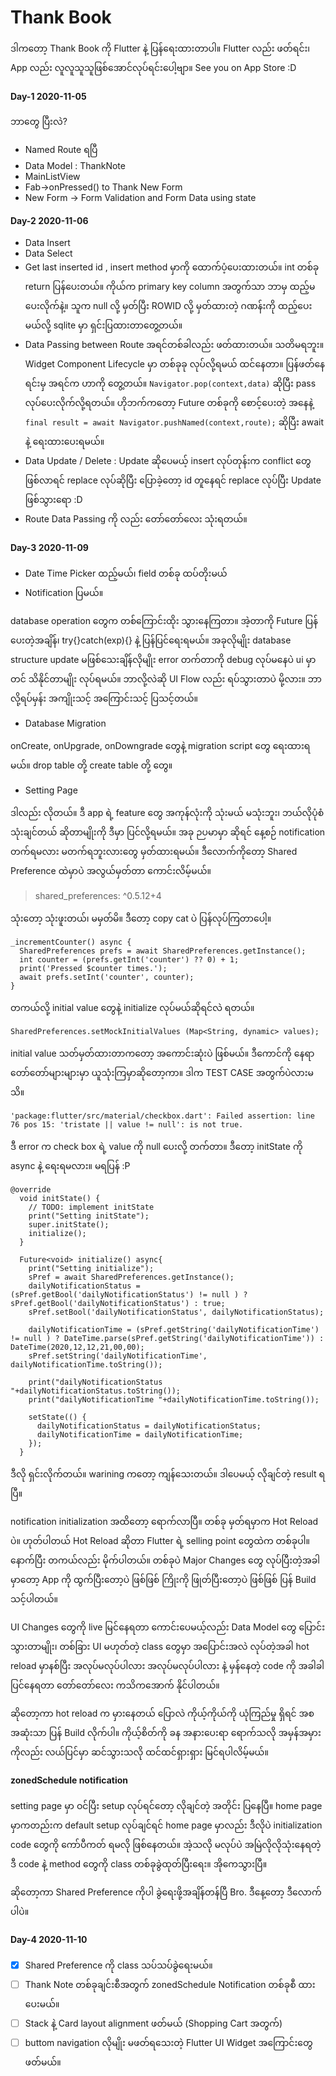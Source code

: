 # Thank Book
ဒါကတော့ Thank Book ကို Flutter နဲ့ ပြန်ရေးထားတာပါ။
Flutter လည်း ဖတ်ရင်း၊ App လည်း လူလူသူသူဖြစ်အောင်လုပ်ရင်းပေါ့ဗျာ။ 
See you on App Store :D
 

#### Day-1 2020-11-05
ဘာတွေ ပြီးလဲ?
- Named Route ရပြီ
- Data Model : ThankNote
- MainListView 
- Fab->onPressed() to Thank New Form
- New Form -> Form Validation and Form Data using state

#### Day-2 2020-11-06
- Data Insert
- Data Select
- Get last inserted id , insert method မှာကို ထောက်ပံ့ပေးထားတယ်။ int တစ်ခု return ပြန်ပေးတယ်။ ကိုယ်က primary key column အတွက်သာ ဘာမှ ထည့်မပေးလိုက်နဲ့။ သူက null လို့ မှတ်ပြီး ROWID လို့ မှတ်ထားတဲ့ ဂဏန်းကို ထည့်ပေးမယ်လို့ sqlite မှာ ရှင်းပြထားတာတွေ့တယ်။
- Data Passing between Route အရင်တစ်ခါလည်း ဖတ်ထားတယ်။ သတိမရဘူး။ Widget  Component Lifecycle မှာ တစ်ခုခု လုပ်လို့ရမယ် ထင်နေတာ။ ပြန်ဖတ်နေရင်းမှ အရင်က ဟာကို တွေ့တယ်။ ```Navigator.pop(context,data)``` ဆိုပြီး pass လုပ်ပေးလိုက်လို့ရတယ်။ ဟိုဘက်ကတော့ Future တစ်ခုကို စောင့်ပေးတဲ့ အနေနဲ့ ```final result = await Navigator.pushNamed(context,route);``` ဆိုပြီး await နဲ့ ရေးထားပေးရမယ်။
- Data Update / Delete : Update ဆိုပေမယ့် insert လုပ်တုန်းက conflict တွေဖြစ်လာရင် replace လုပ်ဆိုပြီး ပြောခဲ့တော့ id တူနေရင် replace လုပ်ပြီး Update ဖြစ်သွားရော :D 
- Route Data Passing ကို လည်း တော်တော်လေး သုံးရတယ်။

#### Day-3 2020-11-09
- Date Time Picker ထည့်မယ်၊ field တစ်ခု ထပ်တိုးမယ်
- Notification ပြမယ်။
 
database operation တွေက တစ်ကြောင်းထိုး သွားနေကြတာ။ အဲ့တာကို Future ပြန်ပေးတဲ့အချိန်၊ try{}catch(exp){} နဲ့ ပြန်ပြင်‌ရေးရမယ်။ အခုလိုမျိုး database structure update မဖြစ်သေးချိန်လိုမျိုး error တက်တာကို debug လုပ်မနေပဲ ui မှာတင် သိနိုင်တာမျိုး လုပ်ရမယ်။ ဘာလို့လဲဆို UI Flow လည်း ရပ်သွားတာပဲ မို့လား။ ဘာလို့ရပ်မှန်း အကျိုးသင့် အကြောင်းသင့် ပြသင့်တယ်။

- Database Migration
 
onCreate, onUpgrade, onDowngrade တွေနဲ့ migration script တွေ ရေးထားရမယ်။ drop table တို့ create table တို့ တွေ။

- Setting Page

ဒါလည်း လိုတယ်။ ဒီ app ရဲ့ feature တွေ အကုန်လုံးကို သုံးမယ် မသုံးဘူး၊ ဘယ်လိုပုံစံ သုံးချင်တယ် ဆိုတာမျိုးကို ဒီမှာ ပြင်လို့ရမယ်။ အခု ဉပမာမှာ ဆိုရင် နေ့စဉ် notification တက်ရမလား မတက်ရဘူးလားတွေ မှတ်ထားရမယ်။ ဒီလောက်ကိုတော့ Shared Preference ထဲမှာပဲ အလွယ်မှတ်တာ ကောင်းလိမ့်မယ်။
> shared_preferences: ^0.5.12+4
 
သုံးတော့ သုံးဖူးတယ်၊ မမှတ်မိ။ ဒီတော့ copy cat ပဲ ပြန်လုပ်ကြတာပေါ့။
```
_incrementCounter() async {
  SharedPreferences prefs = await SharedPreferences.getInstance();
  int counter = (prefs.getInt('counter') ?? 0) + 1;
  print('Pressed $counter times.');
  await prefs.setInt('counter', counter);
}
```
တကယ်လို့ initial value တွေနဲ့ initialize လုပ်မယ်ဆိုရင်လဲ ရတယ်။ 
```
SharedPreferences.setMockInitialValues (Map<String, dynamic> values);
```
initial value သတ်မှတ်ထားတာကတော့ အကောင်းဆုံးပဲ ဖြစ်မယ်။ ဒီကောင်ကို နေရာတော်တော်များများမှာ ယူသုံးကြမှာဆိုတော့ကာ။
ဒါက TEST CASE အတွက်ပဲလားမသိ။
```
'package:flutter/src/material/checkbox.dart': Failed assertion: line 76 pos 15: 'tristate || value != null': is not true.
```
ဒီ error က check box ရဲ့ value ကို null ပေးလို့ တက်တာ။ ဒီတော့ initState ကို async နဲ့ ရေးရမလား။ မရပြန် :P
```
@override
  void initState() {
    // TODO: implement initState
    print("Setting initState");
    super.initState();
    initialize();
  }

  Future<void> initialize() async{
    print("Setting initialize");
    sPref = await SharedPreferences.getInstance();
    dailyNotificationStatus = (sPref.getBool('dailyNotificationStatus') != null ) ? sPref.getBool('dailyNotificationStatus') : true;
    sPref.setBool('dailyNotificationStatus', dailyNotificationStatus);

    dailyNotificationTime = (sPref.getString('dailyNotificationTime') != null ) ? DateTime.parse(sPref.getString('dailyNotificationTime')) : DateTime(2020,12,12,21,00,00);
    sPref.setString('dailyNotificationTime', dailyNotificationTime.toString());

    print("dailyNotificationStatus "+dailyNotificationStatus.toString());
    print("dailyNotificationTime "+dailyNotificationTime.toString());

    setState(() {
      dailyNotificationStatus = dailyNotificationStatus;
      dailyNotificationTime = dailyNotificationTime;
    });
  }
```
ဒီလို ရှင်းလိုက်တယ်။ warining ကတော့ ကျန်သေးတယ်။ ဒါပေမယ့် လိုချင်တဲ့ result ရပြီ။

notification initialization အထိတော့ ရောက်လာပြီ။ တစ်ခု မှတ်ရမှာက Hot Reload ပဲ။ ဟုတ်ပါတယ် Hot Reload ဆိုတာ Flutter ရဲ့ selling point တွေထဲက တစ်ခုပါ။ နောက်ပြီး တကယ်လည်း မိုက်ပါတယ်။ တစ်ခုပဲ Major Changes တွေ လုပ်ပြီးတဲ့အခါမှာတော့ App ကို ထွက်ပြီးတော့ပဲ ဖြစ်ဖြစ် ကြိုးကို ဖြုတ်ပြီးတော့ပဲ ဖြစ်ဖြစ် ပြန် Build သင့်ပါတယ်။
 
UI Changes တွေကို live မြင်နေရတာ ကောင်းပေမယ့်လည်း Data Model တွေ ပြောင်းသွားတာမျိုး၊ တစ်ခြား UI မဟုတ်တဲ့ class တွေမှာ အပြောင်းအလဲ လုပ်တဲ့အခါ hot reload မှာနစ်ပြီး အလုပ်မလုပ်ပါလား အလုပ်မလုပ်ပါလား နဲ့ မှန်နေတဲ့ code ကို အခါခါ ပြင်နေရတာ တော်တော်လေး ကသိကအောက် နိုင်ပါတယ်။
 
ဆိုတော့ကာ hot reload က မှားနေတယ် ပြောလဲ ကိုယ့်ကိုယ်ကို ယုံကြည်မှု ရှိရင် အစအဆုံးသာ ပြန် Build လိုက်ပါ။ ကိုယ့်စိတ်ကို ခန အနားပေးရာ ရောက်သလို အမှန်အမှားကိုလည်း လယ်ပြင်မှာ ဆင်သွားသလို ထင်ထင်ရှားရှား မြင်ရပါလိမ့်မယ်။

#### zonedSchedule notification
setting page မှာ ဝင်ပြီး setup လုပ်ရင်တော့ လိုချင်တဲ့ အတိုင်း ပြနေပြီ။ home page မှာကတည်းက default setup လုပ်ချင်ရင် home page မှာလည်း ဒီလိုပဲ initialization code တွေကို ကော်ပီကတ် ရမလို ဖြစ်နေတယ်။ အဲ့သလို မလုပ်ပဲ အမြဲလိုလိုသုံးနေရတဲ့ ဒီ code နဲ့ method တွေကို class တစ်ခုခွဲထုတ်ပြီးရေး။ အိုကေသွားပြီ။
 
ဆိုတော့ကာ Shared Preference ကိုပါ ခွဲရေးဖို့အချိန်တန်ပြီ Bro.
ဒီနေ့တော့ ဒီလောက်ပါပဲ။


#### Day-4 2020-11-10
- [x] Shared Preference ကို class သပ်သပ်ခွဲရေးမယ်။
- [ ] Thank Note တစ်ခုချင်းစီအတွက် zonedSchedule Notification တစ်ခုစီ ထားပေးမယ်။
- [ ] Stack နဲ့ Card layout alignment ဖတ်မယ် (Shopping Cart အတွက်)
- [ ] buttom navigation လိုမျိုး မဖတ်ရသေးတဲ့ Flutter UI Widget အကြောင်းတွေ ဖတ်မယ်။